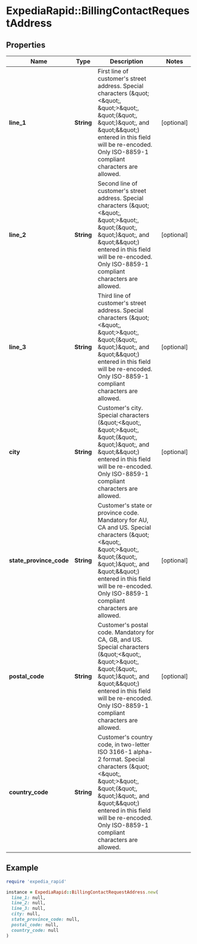 # ExpediaRapid::BillingContactRequestAddress

## Properties

| Name | Type | Description | Notes |
| ---- | ---- | ----------- | ----- |
| **line_1** | **String** | First line of customer&#39;s street address. Special characters (\&quot;&lt;\&quot;, \&quot;&gt;\&quot;, \&quot;(\&quot;, \&quot;)\&quot;, and \&quot;&amp;\&quot;) entered in this field will be re-encoded. Only ISO-8859-1 compliant characters are allowed. | [optional] |
| **line_2** | **String** | Second line of customer&#39;s street address. Special characters (\&quot;&lt;\&quot;, \&quot;&gt;\&quot;, \&quot;(\&quot;, \&quot;)\&quot;, and \&quot;&amp;\&quot;) entered in this field will be re-encoded. Only ISO-8859-1 compliant characters are allowed. | [optional] |
| **line_3** | **String** | Third line of customer&#39;s street address. Special characters (\&quot;&lt;\&quot;, \&quot;&gt;\&quot;, \&quot;(\&quot;, \&quot;)\&quot;, and \&quot;&amp;\&quot;) entered in this field will be re-encoded. Only ISO-8859-1 compliant characters are allowed. | [optional] |
| **city** | **String** | Customer&#39;s city. Special characters (\&quot;&lt;\&quot;, \&quot;&gt;\&quot;, \&quot;(\&quot;, \&quot;)\&quot;, and \&quot;&amp;\&quot;) entered in this field will be re-encoded. Only ISO-8859-1 compliant characters are allowed. | [optional] |
| **state_province_code** | **String** | Customer&#39;s state or province code. Mandatory for AU, CA and US. Special characters (\&quot;&lt;\&quot;, \&quot;&gt;\&quot;, \&quot;(\&quot;, \&quot;)\&quot;, and \&quot;&amp;\&quot;) entered in this field will be re-encoded. Only ISO-8859-1 compliant characters are allowed. | [optional] |
| **postal_code** | **String** | Customer&#39;s postal code. Mandatory for CA, GB, and US. Special characters (\&quot;&lt;\&quot;, \&quot;&gt;\&quot;, \&quot;(\&quot;, \&quot;)\&quot;, and \&quot;&amp;\&quot;) entered in this field will be re-encoded. Only ISO-8859-1 compliant characters are allowed. | [optional] |
| **country_code** | **String** | Customer&#39;s country code, in two-letter ISO 3166-1 alpha-2 format. Special characters (\&quot;&lt;\&quot;, \&quot;&gt;\&quot;, \&quot;(\&quot;, \&quot;)\&quot;, and \&quot;&amp;\&quot;) entered in this field will be re-encoded. Only ISO-8859-1 compliant characters are allowed. |  |

## Example

```ruby
require 'expedia_rapid'

instance = ExpediaRapid::BillingContactRequestAddress.new(
  line_1: null,
  line_2: null,
  line_3: null,
  city: null,
  state_province_code: null,
  postal_code: null,
  country_code: null
)
```

